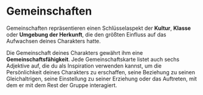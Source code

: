 # Gemeinschaften

Gemeinschaften repräsentieren einen Schlüsselaspekt der **Kultur**, **Klasse** oder **Umgebung der Herkunft**, die den größten Einfluss auf das Aufwachsen deines Charakters hatte.

Die Gemeinschaft deines Charakters gewährt ihm eine **Gemeinschaftsfähigkeit**.
Jede Gemeinschaftskarte listet auch sechs Adjektive auf, die du als Inspiration verwenden kannst, um die Persönlichkeit deines Charakters zu erschaffen, seine Beziehung zu seinen Gleichaltrigen, seine Einstellung zu seiner Erziehung oder das Auftreten, mit dem er mit dem Rest der Gruppe interagiert.

